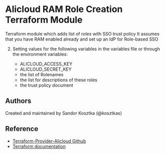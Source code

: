 Alicloud RAM Role Creation Terraform Module
===

Terraform module which adds list of roles with SSO trust policy 
It assumes that you have RAM enabled already and set up an IdP for Role-based SSO

2. Setting values for the following variables in the variables file or through the environment variables:

    - ALICLOUD_ACCESS_KEY
    - ALICLOUD_SECRET_KEY
    - the list of Rolenames
    - the list for descriptions of these roles
    - the trust policy document

    
Authors
-------
Created and maintained by Sandor Kosztka (@kosztkas)

Reference
---------
* [Terraform-Provider-Alicloud Github](https://github.com/terraform-providers/terraform-provider-alicloud)
* [Terraform documentation](https://www.terraform.io/docs/providers/alicloud/index.html)
